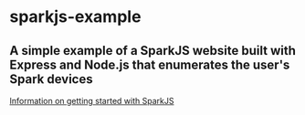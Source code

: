 # sparkjs-example
## A simple example of a SparkJS website built with Express and Node.js that enumerates the user's Spark devices

[Information on getting started with SparkJS](http://docs.spark.io/javascript/#getting-started)
